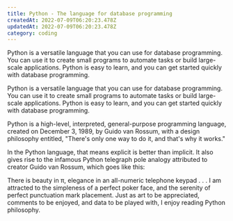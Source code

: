 ```yaml
---
title: Python - The language for database programming
createdAt: 2022-07-09T06:20:23.478Z
updatedAt: 2022-07-09T06:20:23.478Z
category: coding
---
```


Python is a versatile language that you can use for database programming. You can use it to create small programs to automate tasks or build large-scale applications. Python is easy to learn, and you can get started quickly with database programming.

Python is a versatile language that you can use for database programming. You can use it to create small programs to automate tasks or build large-scale applications. Python is easy to learn, and you can get started quickly with database programming.

Python is a high-level, interpreted, general-purpose programming language, created on December 3, 1989, by Guido van Rossum, with a design philosophy entitled, "There's only one way to do it, and that's why it works."

In the Python language, that means explicit is better than implicit. It also gives rise to the infamous Python telegraph pole analogy attributed to creator Guido van Rossum, which goes like this:

There is beauty in π, elegance in an all-numeric telephone keypad . . . I am attracted to the simpleness of a perfect poker face, and the serenity of perfect punctuation mark placement. Just as art to be appreciated, comments to be enjoyed, and data to be played with, I enjoy reading Python philosophy.
